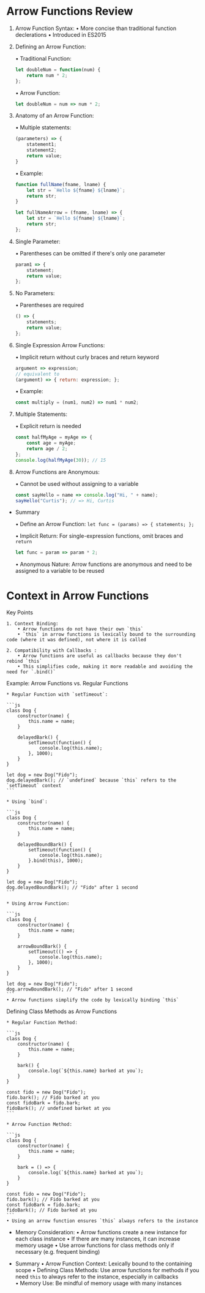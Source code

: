 # Arrow Functions Review

1. Arrow Function Syntax:
    • More concise than traditional function declerations
    • Introduced in ES2015

2. Defining an Arrow Function:

    • Traditional Function:
    ```js
    let doubleNum = function(num) {
        return num * 2;
    };
    ```

    • Arrow Function:
    ```js
    let doubleNum = num => num * 2;
    ```

3. Anatomy of an Arrow Function:

    • Multiple statements:
    ```js
    (parameters) => {
        statement1;
        statement2;
        return value;
    }
    ```

    • Example:
    ```js
    function fullName(fname, lname) {
        let str = `Hello ${fname} ${lname}`;
        return str;
    }

    let fullNameArrow = (fname, lname) => {
        let str = `Hello ${fname} ${lname}`;
        return str;
    };
    ```

4. Single Parameter:

    • Parentheses can be omitted if there's only one parameter
    ```js
    param1 => {
        statement;
        return value;
    };
    ```

5. No Parameters:

    • Parentheses are required
    ```js
    () => {
        statements;
        return value;
    };
    ```

6. Single Expression Arrow Functions:

    • Implicit return without curly braces and return keyword
    ```js
    argument => expression;
    // equivalent to
    (argument) => { return: expression; };
    ```

    • Example:
    ```js
    const multiply = (num1, num2) => num1 * num2;
    ```

7. Multiple Statements:

    • Explicit return is needed
    ```js
    const halfMyAge = myAge => {
        const age = myAge;
        return age / 2;
    };
    console.log(halfMyAge(30)); // 15
    ```

8. Arrow Functions are Anonymous:

    • Cannot be used without assigning to a variable
    ```js
    const sayHello = name => console.log("Hi, " + name);
    sayHello("Curtis"); // => Hi, Curtis
    ```

* Summary

    • Define an Arrow Function: `let func = (params) => {
        statements;
    };`

    • Implicit Return: For single-expression functions, omit braces and `return`
    ```js
    let func = param => param * 2;
    ```
    • Anonymous Nature: Arrow functions are anonymous and need to be assigned to a variable to be reused



# Context in Arrow Functions

Key Points

    1. Context Binding:
        • Arrow functions do not have their own `this`
        • `this` in arrow functions is lexically bound to the surrounding code (where it was defined), not where it is called

    2. Compatibility with Callbacks :
        • Arrow functions are useful as callbacks because they don't rebind `this`
        • This simplifies code, making it more readable and avoiding the need for `.bind()`

Example: Arrow Functions vs. Regular Functions

    * Regular Function with `setTimeout`:

    ```js
    class Dog {
        constructor(name) {
            this.name = name;
        }

        delayedBark() {
            setTimeout(function() {
                console.log(this.name);
            }, 1000);
        }
    }

    let dog = new Dog("Fido");
    dog.delayedBark(); // `undefined` because `this` refers to the `setTimeout` context
    ```

    * Using `bind`:

    ```js
    class Dog {
        constructor(name) {
            this.name = name;
        }

        delayedBoundBark() {
            setTimeout(function() {
                console.log(this.name);
            }.bind(this), 1000);
        }
    }

    let dog = new Dog("Fido");
    dog.delayedBoundBark(); // "Fido" after 1 second
    ```

    * Using Arrow Function:

    ```js
    class Dog {
        constructor(name) {
            this.name = name;
        }

        arrowBoundBark() {
            setTimeout(() => {
                console.log(this.name);
            }, 1000);
        }
    }

    let dog = new Dog("Fido");
    dog.arrowBoundBark(); // "Fido" after 1 second
    ```
    • Arrow functions simplify the code by lexically binding `this`


Defining Class Methods as Arrow Functions

    * Regular Function Method:

    ```js
    class Dog {
        constructor(name) {
            this.name = name;
        }

        bark() {
            console.log(`${this.name} barked at you`);
        }
    }

    const fido = new Dog("Fido");
    fido.bark(); // Fido barked at you
    const fidoBark = fido.bark;
    fidoBark(); // undefined barket at you
    ```

    * Arrow Function Method:

    ```js
    class Dog {
        constructor(name) {
            this.name = name;
        }

        bark = () => {
            console.log(`${this.name} barked at you`);
        }
    }

    const fido = new Dog("Fido");
    fido.bark(); // Fido barked at you
    const fidoBark = fido.bark;
    fidoBark(); // Fido barked at you
    ```
    • Using an arrow function ensures `this` always refers to the instance

* Memory Consideration:
    • Arrow functions create a new instance for each class instance
    • If there are many instances, it can increase memory usage
    • Use arrow functions for class methods only if necessary (e.g. frequent binding)

* Summary
    • Arrow Function Context: Lexically bound to the containing scope
    • Defining Class Methods: Use arrow functions for methods if you need `this` to always refer to the instance, especially in callbacks
    • Memory Use: Be mindful of memory usage with many instances
